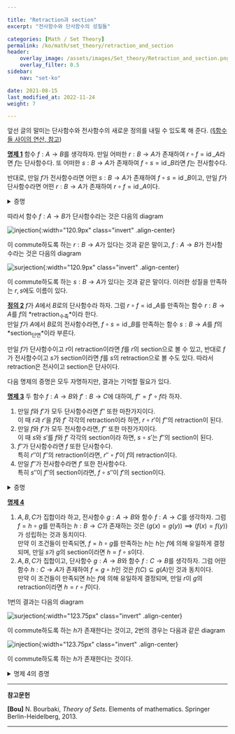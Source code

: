 ```yaml
---

title: "Retraction과 section"
excerpt: "전사함수와 단사함수의 성질들"

categories: [Math / Set Theory]
permalink: /ko/math/set_theory/retraction_and_section
header:
    overlay_image: /assets/images/Set_theory/Retraction_and_section.png
    overlay_filter: 0.5
sidebar: 
    nav: "set-ko"

date: 2021-08-15
last_modified_at: 2022-11-24
weight: 7

---
```


앞선 글의 말미는 단사함수와 전사함수의 새로운 정의를 내릴 수 있도록 해 준다. ([§함수들 사이의 연산, 참고](/ko/math/set_theory/operation_of_functions#rmk1))

<div class="proposition" markdown="1">

<ins id="pp1">**명제 1**</ins> 함수 $f:A\rightarrow B$를 생각하자. 만일 어떠한 $r:B\rightarrow A$가 존재하여 $r\circ f=\operatorname{id}\_A$라면 $f$는 단사함수다. 또 어떠한 $s:B\rightarrow A$가 존재하여 $f\circ s=\operatorname{id}\_B$라면 $f$는 전사함수다.  

반대로, 만일 $f$가 전사함수라면 어떤 $s:B\rightarrow A$가 존재하여 $f\circ s=\operatorname{id}\_B$이고, 만일 $f$가 단사함수라면 어떤 $r:B\rightarrow A$가 존재하여 $r\circ f=\operatorname{id}\_A$이다.

</div>
<details class="proof" markdown="1">
<summary>증명</summary>
두 번째 부분은 이미 이전 글에서 보였다. 따라서 처음 부분만 보이면 된다. 우선 $r\circ f=\operatorname{id}\_A$라 하자. 만일 $f(x)=f(y)$라면 

$$x=\operatorname{id}_{A}(x)=(r\circ f)(x)=r\circ(f(x))=r\circ(f(y))=(r\circ f)(y)=\operatorname{id}_{A}(y)=y$$ 

이므로 $f$는 단사함수이다. 이와 비슷하게, 만일 $f\circ s=\operatorname{id}\_{B}$라면 임의의 $y\in B$에 대하여

$$y=\operatorname{id}_{B}(y)=(f\circ s)(y)=f(s(y))$$ 

이므로 $y\in f(A)$이고, 따라서 $f$는 전사함수이다.

</details>

따라서 함수 $f:A\rightarrow B$가 단사함수라는 것은 다음의 diagram 

![injection](/assets/images/Set_theory/Retraction_and_section-1.png){:width="120.9px" class="invert" .align-center}

이 commute하도록 하는 $r:B\rightarrow A$가 있다는 것과 같은 말이고, $f:A\rightarrow B$가 전사함수라는 것은 다음의 diagram

![surjection](/assets/images/Set_theory/Retraction_and_section-2.png){:width="120.9px" class="invert" .align-center}

이 commute하도록 하는 $s:B\rightarrow A$가 있다는 것과 같은 말이다. 이러한 성질을 만족하는 $r,s$에도 이름이 있다.

<div class="definition" markdown="1">

<ins id="df2">**정의 2**</ins> $f$가 $A$에서 $B$로의 단사함수라 하자. 그럼 $r\circ f=\operatorname{id}\_A$를 만족하는 함수 $r:B\rightarrow A$를 $f$의 *retraction<sub>수축</sub>*이라 한다.  
만일 $f$가 $A$에서 $B$로의 전사함수라면, $f\circ s=\operatorname{id}\_B$를 만족하는 함수 $s:B\rightarrow A$를 $f$의 *section<sub>단면</sub>*이라 부른다.

</div>

만일 $f$가 단사함수이고 $r$이 retraction이라면 $f$를 $r$의 section으로 볼 수 있고, 반대로 $f$가 전사함수이고 $s$가 section이라면 $f$를 $s$의 retraction으로 볼 수도 있다. 따라서 retraction은 전사이고 section은 단사이다.

다음 명제의 증명은 모두 자명하지만, 결과는 기억할 필요가 있다.

<div class="proposition" markdown="1">

<ins id="pp3">**명제 3**</ins> 두 함수 $f:A\rightarrow B$와 $f':B\rightarrow C$에 대하여, $f''=f'\circ f$라 하자.

1. 만일 $f$와 $f'$가 모두 단사함수라면 $f''$ 또한 마찬가지이다.  
   이 때 $r$과 $r'$을 $f$와 $f'$ 각각의 retraction이라 하면, $r\circ r'$이 $f''$의 retraction이 된다.
2. 만일 $f$와 $f'$가 모두 전사함수라면, $f''$ 또한 마찬가지이다.  
   이 때 $s$와 $s'$를 $f$와 $f'$ 각각의 section이라 하면, $s\circ s'$는 $f''$의 section이 된다.
3. $f''$가 단사함수라면 $f$ 또한 단사함수다.  
   특히 $r''$이 $f''$의 retraction이라면, $r''\circ f'$이 $f$의 retraction이다.
4. 만일 $f''$가 전사함수라면 $f'$ 또한 전사함수다.  
   특히 $s''$이 $f''$의 section이라면, $f\circ s''$이 $f'$의 section이다.
</div>

<details class="proof" markdown="1">
<summary>증명</summary>

1. 우선 $f''(a\_1)=f''(a\_2)$라 하자. 그럼 $f'(f(a\_1))=f'(f(a\_2))$이므로, $f'$와 $f$가 단사라는 사실을 순서대로 써 주면 $a_1=a_2$를 얻는다. 즉 $f''$은 단사함수이다.  
    이제 $r$, $r'$을 각각 $f$, $f'$의 retraction이라 하자. 즉 $r\circ f=\operatorname{id}\_A$이고 $r'\circ f'=\operatorname{id}\_B$이다. 그럼 임의의 $a\in A$에 대하여, 

      $$((r\circ r')\circ(f'\circ f))(a)=(r\circ\operatorname{id}_{B}\circ f)(a)=(r\circ f)(a)=\operatorname{id}_{A}(a)=a$$  
    
    이므로 $r\circ r'$는 $f''$의 retraction이다.

2. $c\in C$라 하자. 그럼 $f'$가 전사이므로 $f'(b)=c$이도록 하는 $b\in B$가 존재한다. 이제 다시 $f$가 전사이므로 $f(a)=b$이도록 하는 $a\in A$가 존재한다. 따라서 $f''(a)=c$이고 $f''$는 전사함수이다. 이제 $s$와 $s'$를 $f$와 $f'$ 각각의 section이라 하면, 임의의 $c\in C$에 대하여

      $$((f'\circ f)\circ(s\circ s'))(c)=(f'\circ\operatorname{id}_{B}\circ s')(c)=(f'\circ s')(c)=\operatorname{id}_{C}(c)=c$$  
    
    이므로 $s\circ s'$는 $f''$의 section이다.

3. 어떠한 $a_1$, $a_2\in A$에 대하여 $f(a_1)=f(a_2)$라 하자. 그럼 $f''(a_1)=f'(f(a_1))=f'(f(a_2))=f''(a_2)$이고, $f''$가 단사함수이므로 $a\_1=a\_2$이다. 따라서 $f$도 단사함수다. 이제 임의의 $a\in A$에 대하여,   

     $$((r''\circ f')\circ f)(a)=(r''\circ f'')(a)=\operatorname{id}_A(a)=a $$ 

    이므로 $r''\circ f'$는 $f$의 retraction이다.

4. $f''$가 전사함수이므로, 어떠한 $c\in C$에 대하여 $f''(a)=c$인 $a\in A$가 존재한다. 따라서 $f'(f(a))=c$이므로, $f(a)=b\in B$가 $f'(b)=c$를 만족한다. 또 임의의 $c\in C$에 대하여  

     $$(f'\circ(f\circ s''))(c)=(f''\circ s'')(c)=\operatorname{id}_C(c)=c.$$  

</details>

<div class="proposition" markdown="1">

<ins id="pp4">**명제 4**</ins>

1. $A,B,C$가 집합이라 하고, 전사함수 $g:A\rightarrow B$와 함수 $f:A\rightarrow C$를 생각하자. 그럼 <phrase>$f=h\circ g$를 만족하는 $h:B\rightarrow C$가 존재하는 것</phrase>은 <phrase>$(g(x)=g(y))\implies(f(x)=f(y))$가 성립하는 것</phrase>과 동치이다.  
   만약 이 조건들이 만족되면, $f=h\circ g$를 만족하는 $h$는 $h$는 $f$에 의해 유일하게 결정되며, 만일 $s$가 $g$의 section이라면 $h=f\circ s$이다. 
2. $A,B,C$가 집합이고, 단사함수 $g:A\rightarrow B$와 함수 $f:C\rightarrow B$를 생각하자. 그럼 <phrase>어떤 함수 $h:C\rightarrow A$가 존재하여 $f=g\circ h$인 것</phrase>은 <phrase>$f(C)\subseteq g(A)$인 것</phrase>과 동치이다.  
   만약 이 조건들이 만족되면 $h$는 $f$에 의해 유일하게 결정되며, 만일 $r$이 $g$의 retraction이라면 $h=r\circ f$이다.
</div>

1번의 결과는 다음의 diagram

![surjection](/assets/images/Set_theory/Retraction_and_section-3.png){:width="123.75px"  class="invert" .align-center}

이 commute하도록 하는 $h$가 존재한다는 것이고, 2번의 경우는 다음과 같은 diagram

![injection](/assets/images/Set_theory/Retraction_and_section-4.png){:width="123.75px"  class="invert" .align-center}

이 commute하도록 하는 $h$가 존재한다는 것이다.

<details class="proof--alone" markdown="1">
<summary>명제 4의 증명</summary>

1. 우선 $f=h\circ g$라 하자. 만일 $g(x)=g(y)$라면  

    $$ f(x)=(h\circ g)(x)=h(g(x))=h(g(y))=(h\circ g)(y)=f(y)$$  

    이므로 $(g(x)=g(y))\implies(f(x)=f(y))$가 성립한다. 우리는 이 명제의 반대방향을 보여서 이 두 조건들이 동치임을 보여야 하고, 또 이 동치인 두 조건이 만족되면 $h$가 $h=f\circ s$로 유일하게 결정됨을 보여야 한다.   
    우선 이 조건들이 만족되면 $h$는 유일할 수밖에 없다는 것을 먼저 관찰하자.  
    $h$는 $B$에서의 각각의 원소 $y$들의 함숫값에 의해 결정되는데, $g$가 전사함수이므로 $g$의 어떤 section $s$에 대하여 $s(y)=x$이도록 할 수 있다. 이제  

    $$h(y)=(f\circ s)(y)=f(x)$$  

    이다. 또 다른 section $s'$가 존재하여 $s'(y)=x'$라 하더라도, 

    $$g(x)=g(s(y))=y=g(s'(y))=g(x')$$  

    이므로 동치인 조건 중 나중의 조건에 의하여 $f(x)=f(x')$이고, 따라서 $h(y)$의 값은 $s$의 선택에 관계없이 동일하다. 즉, $h$는 존재한다면 유일하다.
      
    이제 주어진 동치관계의 반대방향을 증명해야 한다. $(g(x)=g(y))\implies(f(x)=f(y))$를 가정하자. $s$를 $g$의 section이라 하고, 유일성 증명에서 힌트를 얻어 $h=f\circ s$로 정의하자. 그럼 임의의 $x\in A$에 대하여   

    $$(h\circ g)(x)=((f\circ s)\circ g)(x)=f(s(g(x)))$$  

    이 성립한다. 한편  

    $$g(s(g(x)))=\operatorname{id}_B(g(x))=g(x)$$  

    이므로, 주어진 조건에 의해 $f(s(g(x)))=f(x)$이다. 즉 $h(g(x))=f(x)$이므로 주어진 조건을 만족하는 $h$가 존재한다.

2. 우선 $f=g\circ h$라 하자. 그럼 임의의 $y\in f(C)$에 대하여 $y=f(x)$라 하면 $y=f(x)=g(h(x))\in g(A)$ 이므로 $f(C)\subseteq g(A)$임은 자명하다. 1의 증명과 마찬가지로, 먼저 $h$의 유일성을 보이자. $h$는 $f=g\circ h$를 만족하는 함수로 정의되므로, $h$가 임의의 $y\in G$에 대하여 유일한 함숫값을 가짐을 보이기 위해서는 다음의 식  

    $$h(y)=(\operatorname{id}_A\circ h)(y)=((r\circ g)\circ h)(y)=(r \circ f)(y)$$  

    의 우변이 retraction $r$의 선택에 관계없이 동일한 값을 가짐을 보이면 된다. 그런데 $r\circ g=r'\circ g=\operatorname{id}_A$이므로, 임의의 $g(x)\in g(A)$에 대하여 $r(g(x))=x=r'(g(x))$이다. 즉, $r\|\_{g(A)}=r'\|\_{g(A)}$이다. 이제 동치인 조건 중 나중의 조건에 의하여 $r$과 $r'$은 $f(y)\in f(C)\subseteq g(A)$ 위에서 같은 값을 가져야 한다. 따라서 $h$는 존재한다면 유일하다.  

    이제 반대방향을 보여야 한다. 유일성 증명에서 힌트를 얻어 $h=r\circ f$로 정의하자. 만일 $f(C)\subseteq g(A)$라면, 임의의 $x\in C$에 대하여   

    $$(g\circ h)(x)=(g\circ(r\circ f))(x)=(g\circ r)(f(x))$$  

    이 성립한다. 그런데 $f(x)\in f(C)\subseteq g(A)$이므로, $f(x)=g(y)$라 하면   

    $$(g\circ r)(f(x))=(g\circ r)(g(y))=(g\circ(r\circ g))(y)=(g\circ\operatorname{id}_A)(y)=g(y)=f(x)$$  

    이므로 $(g\circ h)(x)=f(x)$가 모든 $x\in C$에 대해 성립한다. 즉 주어진 조건을 만족하는 $h$가 존재한다.

</details>



---
**참고문헌**

**[Bou]** N. Bourbaki, <i>Theory of Sets</i>. Elements of mathematics. Springer Berlin-Heidelberg, 2013.

---

